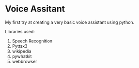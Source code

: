 # Voice Assitant
My first try at creating a very basic voice assistant using python.

Libraries used:
1. Speech Recognition
2. Pyttsx3
3. wikipedia
4. pywhatkit
5. webbrowser
